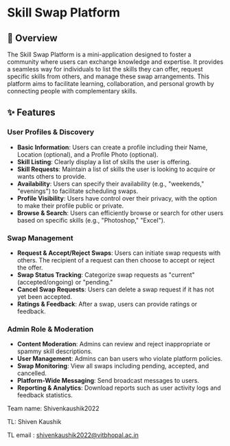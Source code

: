 # Skill Swap Platform

## 🌟 Overview
The Skill Swap Platform is a mini-application designed to foster a community where users can exchange knowledge and expertise. It provides a seamless way for individuals to list the skills they can offer, request specific skills from others, and manage these swap arrangements. This platform aims to facilitate learning, collaboration, and personal growth by connecting people with complementary skills.

## ✨ Features

### User Profiles & Discovery
- **Basic Information**: Users can create a profile including their Name, Location (optional), and a Profile Photo (optional).
- **Skill Listing**: Clearly display a list of skills the user is offering.
- **Skill Requests**: Maintain a list of skills the user is looking to acquire or wants others to provide.
- **Availability**: Users can specify their availability (e.g., "weekends," "evenings") to facilitate scheduling swaps.
- **Profile Visibility**: Users have control over their privacy, with the option to make their profile public or private.
- **Browse & Search**: Users can efficiently browse or search for other users based on specific skills (e.g., "Photoshop," "Excel").

### Swap Management
- **Request & Accept/Reject Swaps**: Users can initiate swap requests with others. The recipient of a request can then choose to accept or reject the offer.
- **Swap Status Tracking**: Categorize swap requests as "current" (accepted/ongoing) or "pending."
- **Cancel Swap Requests**: Users can delete a swap request if it has not yet been accepted.
- **Ratings & Feedback**: After a swap, users can provide ratings or feedback.

### Admin Role & Moderation
- **Content Moderation**: Admins can review and reject inappropriate or spammy skill descriptions.
- **User Management**: Admins can ban users who violate platform policies.
- **Swap Monitoring**: View all swaps including pending, accepted, and cancelled.
- **Platform-Wide Messaging**: Send broadcast messages to users.
- **Reporting & Analytics**: Download reports such as user activity logs and feedback statistics.

Team name: Shivenkaushik2022 

TL: Shiven Kaushik

TL email : shivenkaushik2022@vitbhopal.ac.in
